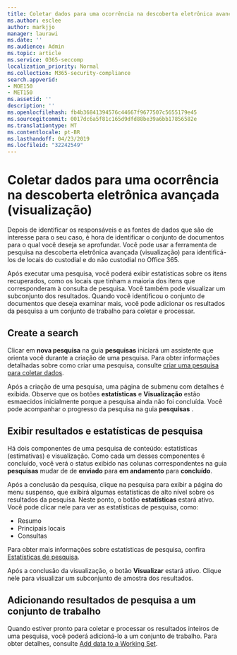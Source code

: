```yaml
---
title: Coletar dados para uma ocorrência na descoberta eletrônica avançada (visualização)
ms.author: esclee
author: markjjo
manager: laurawi
ms.date: ''
ms.audience: Admin
ms.topic: article
ms.service: O365-seccomp
localization_priority: Normal
ms.collection: M365-security-compliance
search.appverid:
- MOE150
- MET150
ms.assetid: ''
description: ''
ms.openlocfilehash: fb4b36841394576c44667f9677507c5655179e45
ms.sourcegitcommit: 0017dc6a5f81c165d9dfd88be39a6bb17856582e
ms.translationtype: MT
ms.contentlocale: pt-BR
ms.lasthandoff: 04/23/2019
ms.locfileid: "32242549"
---
```

# <a name="collect-data-for-a-case-in-advanced-ediscovery-preview"></a>Coletar dados para uma ocorrência na descoberta eletrônica avançada (visualização)

Depois de identificar os responsáveis e as fontes de dados que são de interesse para o seu caso, é hora de identificar o conjunto de documentos para o qual você deseja se aprofundar. Você pode usar a ferramenta de pesquisa na descoberta eletrônica avançada (visualização) para identificá-los de locais do custodial e do não custodial no Office 365.

Após executar uma pesquisa, você poderá exibir estatísticas sobre os itens recuperados, como os locais que tinham a maioria dos itens que corresponderam à consulta de pesquisa. Você também pode visualizar um subconjunto dos resultados. Quando você identificou o conjunto de documentos que deseja examinar mais, você pode adicionar os resultados da pesquisa a um conjunto de trabalho para coletar e processar.

## <a name="create-a-search"></a>Create a search

Clicar em **nova pesquisa** na guia **pesquisas** iniciará um assistente que orienta você durante a criação de uma pesquisa. Para obter informações detalhadas sobre como criar uma pesquisa, consulte [criar uma pesquisa para coletar dados](create-search-to-collect-data.md).

Após a criação de uma pesquisa, uma página de submenu com detalhes é exibida. Observe que os botões **estatísticas** e **Visualização** estão esmaecidos inicialmente porque a pesquisa ainda não foi concluída. Você pode acompanhar o progresso da pesquisa na guia **pesquisas** .

## <a name="view-search-results-and-statistics"></a>Exibir resultados e estatísticas de pesquisa
Há dois componentes de uma pesquisa de conteúdo: estatísticas (estimativas) e visualização. Como cada um desses componentes é concluído, você verá o status exibido nas colunas correspondentes na guia **pesquisas** mudar de de **enviado** para **em andamento** para **concluído**.

Após a conclusão da pesquisa, clique na pesquisa para exibir a página do menu suspenso, que exibirá algumas estatísticas de alto nível sobre os resultados da pesquisa. Neste ponto, o botão **estatísticas** estará ativo. Você pode clicar nele para ver as estatísticas de pesquisa, como:

- Resumo
- Principais locais
- Consultas

Para obter mais informações sobre estatísticas de pesquisa, confira [Estatísticas de pesquisa](search-statistics.md).

Após a conclusão da visualização, o botão **Visualizar** estará ativo. Clique nele para visualizar um subconjunto de amostra dos resultados.

## <a name="adding-search-results-to-a-working-set"></a>Adicionando resultados de pesquisa a um conjunto de trabalho

Quando estiver pronto para coletar e processar os resultados inteiros de uma pesquisa, você poderá adicioná-lo a um conjunto de trabalho. Para obter detalhes, consulte [Add data to a Working Set](add-data-to-working-set.md). 